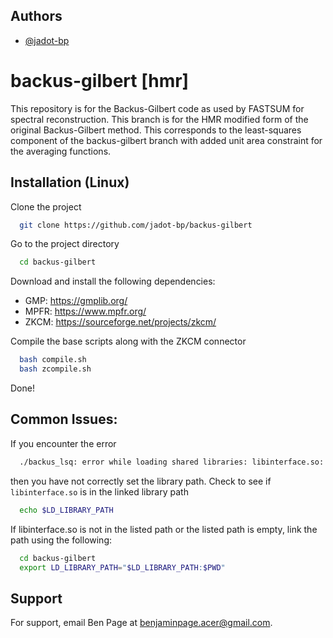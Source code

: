 
## Authors

- [@jadot-bp](https://www.github.com/jadot-bp)
# backus-gilbert [hmr]

This repository is for the Backus-Gilbert code as used by FASTSUM for spectral reconstruction. This branch is for the HMR modified form of the original Backus-Gilbert method. This corresponds to the least-squares component of the backus-gilbert branch with added unit area constraint for the averaging functions.


## Installation (Linux)

Clone the project

```bash
  git clone https://github.com/jadot-bp/backus-gilbert
```

Go to the project directory

```bash
  cd backus-gilbert
```

Download and install the following dependencies: 

*  GMP: https://gmplib.org/
* MPFR: https://www.mpfr.org/ 
* ZKCM: https://sourceforge.net/projects/zkcm/

Compile the base scripts along with the ZKCM connector

```bash
  bash compile.sh
  bash zcompile.sh
```
Done!

## Common Issues:

If you encounter the error

```bash
  ./backus_lsq: error while loading shared libraries: libinterface.so: cannot open shared object file: No such file or directory
```

then you have not correctly set the library path. Check to see if `libinterface.so` is in the linked library path

```bash
  echo $LD_LIBRARY_PATH
```

If libinterface.so is not in the listed path or the listed path is empty, link the path using the following:

```bash
  cd backus-gilbert
  export LD_LIBRARY_PATH="$LD_LIBRARY_PATH:$PWD"
```

## Support

For support, email Ben Page at benjaminpage.acer@gmail.com.


